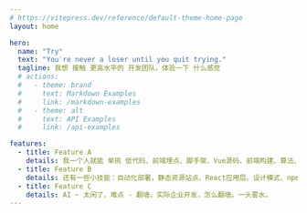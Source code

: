 ```yaml
---
# https://vitepress.dev/reference/default-theme-home-page
layout: home

hero:
  name: "Try"
  text: "You′re never a loser until you quit trying."
  tagline: 我想 接触 更高水平的 开发团队，体验一下 什么感觉
  # actions:
  #   - theme: brand
  #     text: Markdown Examples
  #     link: /markdown-examples
  #   - theme: alt
  #     text: API Examples
  #     link: /api-examples

features:
  - title: Feature A
    details: 我一个人就能 单挑 低代码、前端埋点、脚手架、Vue源码、前端构建、算法、可视化大屏
  - title: Feature B
    details: 还有一些小技能：自动化部署，静态资源站点、React应用层、设计模式、npm包、英文文章
  - title: Feature C
    details: AI ~ 太闲了，难点 - 翻墙，实际企业开发，怎么翻墙。一头雾水。
---
```

